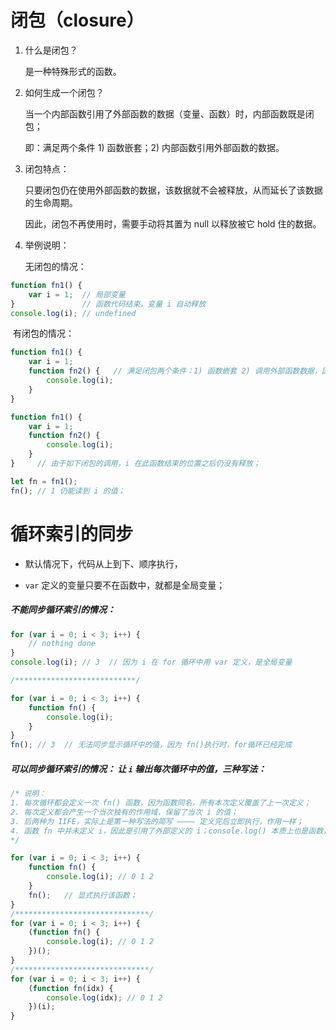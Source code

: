 # 闭包（closure）

1. 什么是闭包？

   是一种特殊形式的函数。

2. 如何生成一个闭包？

   当一个内部函数引用了外部函数的数据（变量、函数）时，内部函数既是闭包；

   即：满足两个条件 1) 函数嵌套；2) 内部函数引用外部函数的数据。

3. 闭包特点：

   只要闭包仍在使用外部函数的数据，该数据就不会被释放，从而延长了该数据的生命周期。

   因此，闭包不再使用时，需要手动将其置为 null 以释放被它 hold 住的数据。

4. 举例说明：

   无闭包的情况：

```js
function fn1() {
    var i = 1;	// 局部变量
}				// 函数代码结束，变量 i 自动释放
console.log(i); // undefined
```

​	 有闭包的情况：

```js
function fn1() {
    var i = 1;
    function fn2() {   // 满足闭包两个条件：1) 函数嵌套 2) 调用外部函数数据，因此fn2为闭包；
        console.log(i);
    }
}
```

```js
function fn1() {
    var i = 1;
    function fn2() {
        console.log(i);
    }
}	  // 由于如下闭包的调用，i 在此函数结束的位置之后仍没有释放；

let fn = fn1();
fn(); // 1 仍能读到 i 的值；
```





# 循环索引的同步

* 默认情况下，代码从上到下、顺序执行，

* `var` 定义的变量只要不在函数中，就都是全局变量；



##### 不能同步循环索引的情况：

```js
for (var i = 0; i < 3; i++) {
    // nothing done
}
console.log(i);	// 3  // 因为 i 在 for 循环中用 var 定义，是全局变量

/***************************/

for (var i = 0; i < 3; i++) {
    function fn() {
		console.log(i);   
    }
}
fn(); // 3	// 无法同步显示循环中的值，因为 fn()执行时，for循环已经完成
```



##### 可以同步循环索引的情况：	让 `i` 输出每次循环中的值，三种写法：

```js
/* 说明：
1. 每次循环都会定义一次 fn() 函数，因为函数同名，所有本次定义覆盖了上一次定义；
2. 每次定义都会产生一个当次独有的作用域、保留了当次 i 的值；
3. 后两种为 IIFE，实际上是第一种写法的简写 ———— 定义完后立即执行，作用一样；
4. 函数 fn 中并未定义 i，因此是引用了外部定义的 i；console.log() 本质上也是函数，如此，满足了闭包形成的两个条件，在这里也是闭包。
*/

for (var i = 0; i < 3; i++) {
    function fn() {
        console.log(i); // 0 1 2
    }
    fn();	// 显式执行该函数；
}
/******************************/
for (var i = 0; i < 3; i++) {
    (function fn() {
        console.log(i); // 0 1 2
    })();
}
/******************************/
for (var i = 0; i < 3; i++) {
    (function fn(idx) {
        console.log(idx); // 0 1 2
    })(i);
}
```

